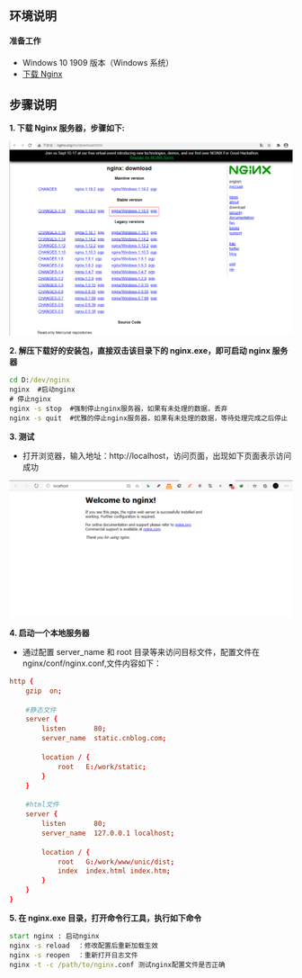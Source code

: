 ## **环境说明**

#### 准备工作

- Windows 10 1909 版本（Windows 系统）
- [下载 Nginx](http://nginx.org/en/download.html)

## **步骤说明**

**1. 下载 Nginx 服务器，步骤如下:**

![下载](../../img/s_img/n1.png)

**2. 解压下载好的安装包，直接双击该目录下的 nginx.exe，即可启动 nginx 服务器**

```cmd
cd D:/dev/nginx
nginx  #启动nginx
# 停止nginx
nginx -s stop  #强制停止nginx服务器，如果有未处理的数据，丢弃
nginx -s quit  #优雅的停止nginx服务器，如果有未处理的数据，等待处理完成之后停止
```

**3. 测试**

- 打开浏览器，输入地址：http://localhost，访问页面，出现如下页面表示访问成功

![测试](../../img/s_img/n2.png)

**4. 启动一个本地服务器**

- 通过配置 server_name 和 root 目录等来访问目标文件，配置文件在 nginx/conf/nginx.conf,文件内容如下：

```nginx.conf
http {
    gzip  on;

    #静态文件
    server {
        listen       80;
        server_name  static.cnblog.com;

        location / {
            root   E:/work/static;
        }
    }

    #html文件
    server {
        listen       80;
        server_name  127.0.0.1 localhost;

        location / {
            root   G:/work/www/unic/dist;
            index  index.html index.htm;
        }
    }
}
```

**5. 在 nginx.exe 目录，打开命令行工具，执行如下命令**

```cmd
start nginx : 启动nginx
nginx -s reload  ：修改配置后重新加载生效
nginx -s reopen  ：重新打开日志文件
nginx -t -c /path/to/nginx.conf 测试nginx配置文件是否正确
```
